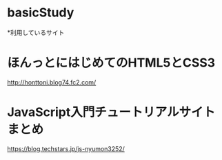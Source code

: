 # basicStudy
  
*利用しているサイト  
# ほんっとにはじめてのHTML5とCSS3
http://honttoni.blog74.fc2.com/
  
  
# JavaScript入門チュートリアルサイトまとめ  
https://blog.techstars.jp/js-nyumon3252/
